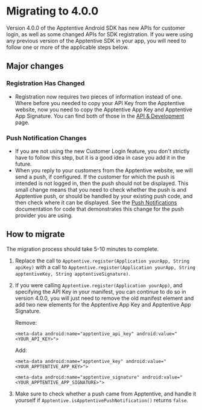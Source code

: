 # Migrating to 4.0.0

Version 4.0.0 of the Apptentive Android SDK has new APIs for customer login, as well as some changed APIs for SDK registration. If you were using any previous version of the Apptentive SDK in your app, you will need to follow one or more of the applicable steps below.

## Major changes

### Registration Has Changed

* Registration now requires two pieces of information instead of one. Where before you needed to copy your API Key from the Apptentive website, now you need to copy the Apptentive App Key and Apptentive App Signature. You can find both of those in the [API & Development](https://be.apptentive.com/apps/current/settings/api) page.

### Push Notification Changes

* If you are not using the new Customer Login feature, you don't strictly have to follow this step, but it is a good idea in case you add it in the future.
* When you reply to your customers from the Apptentive website, we will send a push, if configured. If the customer for which the push is intended is not logged in, then the push should not be displayed. This small change means that you need to check whether the push is and Apptentive push, or should be handled by your existing push code, and then check where it can be displayed. See the [Push Notifications](https://learn.apptentive.com/knowledge-base/android-integration-reference/#push-notifications) documentation for code that demonstrates this change for the push provider you are using.

## How to migrate

The migration process should take 5-10 minutes to complete.

1. Replace the call to `Apptentive.register(Application yourApp, String apiKey)` with a call to `Apptentive.register(Application yourApp, String apptentiveKey, String apptentiveSignature)`.
2. If you were calling `Apptentive.register(Application yourApp)`, and specifying the API Key in your manifest, you can continue to do so in version 4.0.0, you will just need to remove the old manifest element and add two new elements for the Apptentive App Key and Apptentive App Signature.

   Remove:

   `<meta-data android:name="apptentive_api_key" android:value="<YOUR_API_KEY>">`

   Add:

   `<meta-data android:name="apptentive_key" android:value="<YOUR_APPTENTIVE_APP_KEY>">`

   `<meta-data android:name="apptentive_signature" android:value="<YOUR_APPTENTIVE_APP_SIGNATURE>">`

3. Make sure to check whether a push came from Apptentive, and handle it yourself if `Apptentive.isApptentivePushNotification()` returns `false`.

